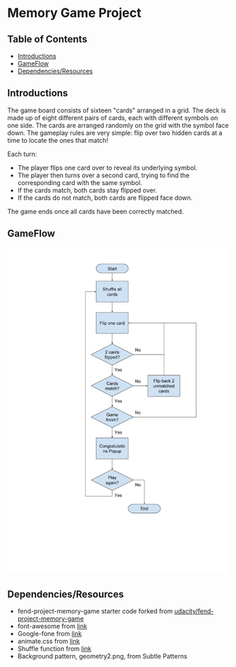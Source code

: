 # Memory Game Project

## Table of Contents

* [Introductions](#introductions)
* [GameFlow](#gameflow)
* [Dependencies/Resources](#Dependencies)

## Introductions

The game board consists of sixteen "cards" arranged in a grid. The deck is made up of eight different pairs of cards, each with different symbols on one side. The cards are arranged randomly on the grid with the symbol face down. The gameplay rules are very simple: flip over two hidden cards at a time to locate the ones that match!

Each turn:

* The player flips one card over to reveal its underlying symbol.
* The player then turns over a second card, trying to find the corresponding card with the same symbol.
* If the cards match, both cards stay flipped over.
* If the cards do not match, both cards are flipped face down.

The game ends once all cards have been correctly matched.

## GameFlow

![alt text](doc/OverallGameFlow.jpg?raw=true "Title")

## Dependencies/Resources

* fend-project-memory-game starter code forked from [udacity/fend-project-memory-game](https://github.com/udacity/fend-project-memory-game)
* font-awesome from [link](https://maxcdn.bootstrapcdn.com/font-awesome/4.6.1/css/font-awesome.min.css)
* Google-fone from [link](https://fonts.googleapis.com/css?family=Coda)
* animate.css from [link](https://cdn.jsdelivr.net/npm/animate.css@3.5.2/animate.min.css)
* Shuffle function from [link](http://stackoverflow.com/a/2450976)
* Background pattern, geometry2.png, from Subtle Patterns
